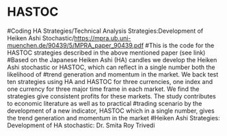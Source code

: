 # HASTOC
#Coding HA Strategies/Technical Analysis Strategies:Development of Heiken Ashi Stochastic/https://mpra.ub.uni-muenchen.de/90439/5/MPRA_paper_90439.pdf
#This is the code for the HASTOC strategies described in the above mentioned paper (see link)
#Based on the  Japanese  Heiken  Ashi  (HA)  candles  we  develop  the  Heiken  Ashi  stochastic  or  HASTOC, which can reflect in a single number both the likelihood of #trend generation and momentum in the market. We back test ten strategies using HA and HASTOC for three currencies, one index and one  currency  for  three  major  time  frame  in  each  market.  We  find  the  strategies  give  consistent profits for these markets. The study contributes to economic literature as well as to practical #trading scenario by  the development of a  new indicator, HASTOC which in  a single number,  gives the trend generation and momentum in the market
#Heiken Ashi Strategies: Development of HA stochastic: Dr. Smita Roy Trivedi

